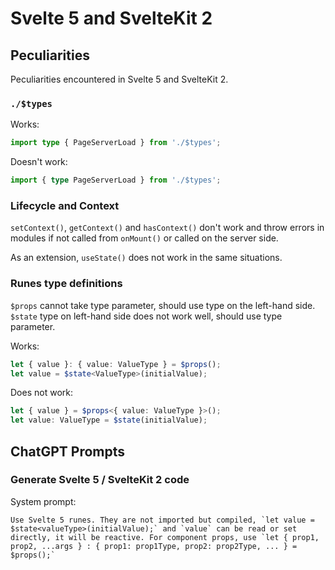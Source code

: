 # Svelte 5 and SvelteKit 2

## Peculiarities

Peculiarities encountered in Svelte 5 and SvelteKit 2.

### `./$types`

Works:

```ts
import type { PageServerLoad } from './$types';
```

Doesn't work:

```ts
import { type PageServerLoad } from './$types';
```

### Lifecycle and Context

`setContext()`, `getContext()` and `hasContext()` don't work and throw errors in modules if not called from `onMount()` or called on the server side.

As an extension, `useState()` does not work in the same situations.

### Runes type definitions

`$props` cannot take type parameter, should use type on the left-hand side. `$state` type on left-hand side does not work well, should use type parameter.

Works:

```ts
let { value }: { value: ValueType } = $props();
let value = $state<ValueType>(initialValue);
```

Does not work:

```ts
let { value } = $props<{ value: ValueType }>();
let value: ValueType = $state(initialValue);
```

## ChatGPT Prompts

### Generate Svelte 5 / SvelteKit 2 code

System prompt:

```text
Use Svelte 5 runes. They are not imported but compiled, `let value = $state<valueType>(initialValue);` and `value` can be read or set directly, it will be reactive. For component props, use `let { prop1, prop2, ...args } : { prop1: prop1Type, prop2: prop2Type, ... } = $props();`
```

